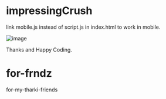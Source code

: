 # impressingCrush
link mobile.js instead of script.js in index.html to work in mobile.

![image](https://github.com/developerrahulofficial/impressingCrush/assets/83329806/1a50454f-634d-4d5b-8f8a-ef2333f366c9)


Thanks and Happy Coding.
# for-frndz
for-my-tharki-friends

